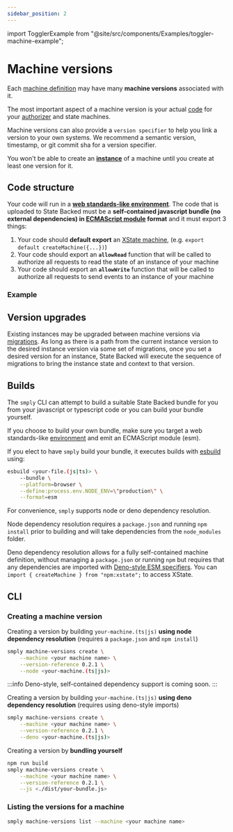 ```yaml
---
sidebar_position: 2
---
```

import TogglerExample from "@site/src/components/Examples/toggler-machine-example";

# Machine versions

Each [machine definition](./machines) may have many **machine versions** associated with it.

The most important aspect of a machine version is your actual [code](#code-structure) for your [authorizer](./authorization) and state machines.

Machine versions can also provide a `version specifier` to help you link
a version to your own systems. We recommend a semantic version, timestamp,
or git commit sha for a version specifier.

You won't be able to create an **[instance](./machine-instances)** of a
machine until you create at least one version for it.

## Code structure

Your code will run in a [**web standards-like environment**](../runtime-environment).
The code that is uploaded to State Backed must be a **self-contained javascript
bundle (no external dependencies) in [ECMAScript module](https://developer.mozilla.org/en-US/docs/Web/JavaScript/Guide/Modules#exporting_module_features)
format** and it must export 3 things:
1. Your code should **default export** an [XState machine](https://xstate.js.org/docs/guides/machines.html), (e.g. `export default createMachine({...})`)
2. Your code should export an **`allowRead`** function that will be called to 
authorize all requests to read the state of an instance of your machine
3. Your code should export an **`allowWrite`** function that will be called to 
authorize all requests to send events to an instance of your machine

### Example

<TogglerExample />

## Version upgrades

Existing instances may be upgraded between machine versions via [migrations](./migrations).
As long as there is a path from the current instance version to the desired instance
version via some set of migrations, once you set a desired version for an instance,
State Backed will execute the sequence of migrations to bring the instance state and context
to that version.

## Builds

The `smply` CLI can attempt to build a suitable State Backed bundle for you
from your javascript or typescript code or you can build your bundle yourself.

If you choose to build your own bundle, make sure you target a web 
standards-like [environment](../runtime-environment) and emit an ECMAScript module (esm).

If you elect to have `smply` build your bundle, it executes builds with
[esbuild](https://esbuild.github.io/) using:

```bash
esbuild <your-file.(js|ts)> \
    --bundle \
    --platform=browser \
    --define:process.env.NODE_ENV=\"production\" \
    --format=esm
```

For convenience, `smply` supports node or deno dependency resolution.

Node dependency resolution requires a `package.json` and running `npm install`
prior to building and will take dependencies from the `node_modules` folder.

Deno dependency resolution allows for a fully self-contained machine definition,
without managing a `package.json` or running `npm` but requires that any
dependencies are imported with [Deno-style ESM specifiers](https://deno.land/manual@v1.15.2/linking_to_external_code). You can
`import { createMachine } from "npm:xstate";`
to access XState.

## CLI

### Creating a machine version

Creating a version by building `your-machine.(ts|js)`
**using node dependency resolution**
(requires a `package.json` and `npm install`)

```bash
smply machine-versions create \
    --machine <your machine name> \
    --version-reference 0.2.1 \
    --node <your-machine.(ts|js)>
```

:::info
Deno-style, self-contained dependency support is coming soon.
:::

Creating a version by building `your-machine.(ts|js)`
**using deno dependency resolution**
(requires using deno-style imports)

```bash
smply machine-versions create \
    --machine <your machine name> \
    --version-reference 0.2.1 \
    --deno <your-machine.(ts|js)>
```

Creating a version by **bundling yourself**

```bash npm2yarn
npm run build
smply machine-versions create \
    --machine <your machine name> \
    --version-reference 0.2.1 \
    --js <./dist/your-bundle.js>
```

### Listing the versions for a machine

```bash
smply machine-versions list --machine <your machine name>
```
